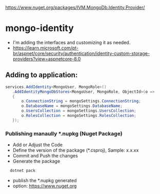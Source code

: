 https://www.nuget.org/packages/IVM.MongoDb.Identity.Provider/
# mongo-identity

- I'm adding the interfaces and customizing it as needed.
- https://learn.microsoft.com/pt-br/aspnet/core/security/authentication/identity-custom-storage-providers?view=aspnetcore-8.0

## Adding to application:

```c#
services.AddIdentity<MongoUser, MongoRole>()
   .AddIdentityMongoDbStores<MongoUser, MongoRole, ObjectId>(o =>
   {
       o.ConnectionString = mongoSettings.ConnectionString;
       o.DatabaseName = mongoSettings.DatabaseName;
       o.UsersCollection = mongoSettings.UsersCollection;
       o.RolesCollection = mongoSettings.RolesCollection;
   });
```

### Publishing manaully \*.nupkg (Nuget Package)

- Add or Adjust the Code
- Define the version of the package (\*.csproj), Sample: <Version>x.x.xx</Version>
- Commit and Push the changes
- Generate the package

```c#
  dotnet pack
```

- publish the \*.nupkg generated
- option: https://www.nuget.org
